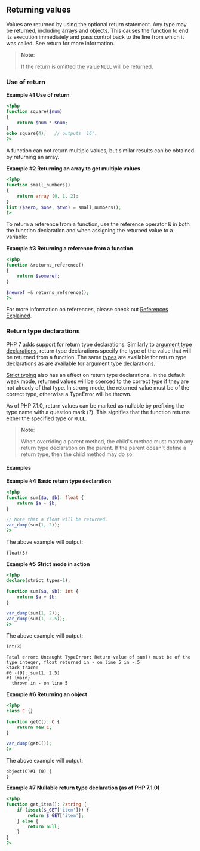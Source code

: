 Returning values
----------------

Values are returned by using the optional return statement. Any type may
be returned, including arrays and objects. This causes the function to
end its execution immediately and pass control back to the line from
which it was called. See <span class="function">return</span> for more
information.

> **Note**:
>
> If the <span class="function">return</span> is omitted the value
> **`NULL`** will be returned.

### Use of return

**Example \#1 Use of <span class="function">return</span>**

``` php
<?php
function square($num)
{
    return $num * $num;
}
echo square(4);   // outputs '16'.
?>
```

A function can not return multiple values, but similar results can be
obtained by returning an array.

**Example \#2 Returning an array to get multiple values**

``` php
<?php
function small_numbers()
{
    return array (0, 1, 2);
}
list ($zero, $one, $two) = small_numbers();
?>
```

To return a reference from a function, use the reference operator & in
both the function declaration and when assigning the returned value to a
variable:

**Example \#3 Returning a reference from a function**

``` php
<?php
function &returns_reference()
{
    return $someref;
}

$newref =& returns_reference();
?>
```

For more information on references, please check out
<a href="/language/references.html" class="link">References Explained</a>.

### Return type declarations

PHP 7 adds support for return type declarations. Similarly to
<a href="/functions/arguments.html#functions.arguments.type-declaration" class="link">argument type declarations</a>,
return type declarations specify the type of the value that will be
returned from a function. The same
<a href="/functions/arguments.html#functions.arguments.type-declaration.types" class="link">types</a>
are available for return type declarations as are available for argument
type declarations.

<a href="/functions/arguments.html#functions.arguments.type-declaration.strict" class="link">Strict typing</a>
also has an effect on return type declarations. In the default weak
mode, returned values will be coerced to the correct type if they are
not already of that type. In strong mode, the returned value must be of
the correct type, otherwise a <span class="classname">TypeError</span>
will be thrown.

As of PHP 7.1.0, return values can be marked as nullable by prefixing
the type name with a question mark (*?*). This signifies that the
function returns either the specified type or **`NULL`**.

> **Note**:
>
> When overriding a parent method, the child's method must match any
> return type declaration on the parent. If the parent doesn't define a
> return type, then the child method may do so.

#### Examples

**Example \#4 Basic return type declaration**

``` php
<?php
function sum($a, $b): float {
    return $a + $b;
}

// Note that a float will be returned.
var_dump(sum(1, 2));
?>
```

The above example will output:

    float(3)

**Example \#5 Strict mode in action**

``` php
<?php
declare(strict_types=1);

function sum($a, $b): int {
    return $a + $b;
}

var_dump(sum(1, 2));
var_dump(sum(1, 2.5));
?>
```

The above example will output:

    int(3)

    Fatal error: Uncaught TypeError: Return value of sum() must be of the type integer, float returned in - on line 5 in -:5
    Stack trace:
    #0 -(9): sum(1, 2.5)
    #1 {main}
      thrown in - on line 5

**Example \#6 Returning an object**

``` php
<?php
class C {}

function getC(): C {
    return new C;
}

var_dump(getC());
?>
```

The above example will output:

    object(C)#1 (0) {
    }

**Example \#7 Nullable return type declaration (as of PHP 7.1.0)**

``` php
<?php
function get_item(): ?string {
    if (isset($_GET['item'])) {
        return $_GET['item'];
    } else {
        return null;
    }
}
?>
```
